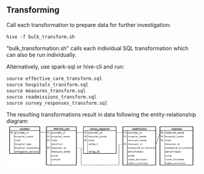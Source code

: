 ## Transforming
Call each transformation to prepare data for further investigation:
```
hive -f bulk_transform.sh
```
"bulk_transformation.sh" calls each individual SQL transformation which can also be run individually.

Alternatively, use spark-sql or hive-cli and run:
```
source effective_care_transform.sql
source hospitals_transform.sql
source measures_transform.sql
source readmissions_transform.sql
source survey_responses_transform.sql
```

The resulting transformations result in data following the entity-relationship diagram:
![ER Diagram](../loading_and_modeling/ER-diagram.png)
